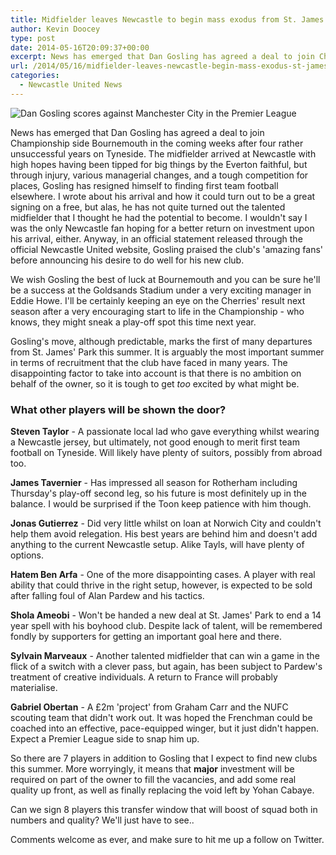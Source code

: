 ```yaml
---
title: Midfielder leaves Newcastle to begin mass exodus from St. James’ Park
author: Kevin Doocey
type: post
date: 2014-05-16T20:09:37+00:00
excerpt: News has emerged that Dan Gosling has agreed a deal to join Championship side Bournemouth in the coming weeks after four rather unsuccessful years on Tyneside. The..
url: /2014/05/16/midfielder-leaves-newcastle-begin-mass-exodus-st-james-park/
categories:
  - Newcastle United News
---
```


![Dan Gosling scores against Manchester City in the Premier League](https://www.tynetime.com/wp-content/uploads/2014/05/Dan-Gosling-Newcastle-Manchester-City.jpg "Gosling - Only goal in a Newcastle shirt came away against Manchester City in '11")

News has emerged that Dan Gosling has agreed a deal to join Championship side Bournemouth in the coming weeks after four rather unsuccessful years on Tyneside. The midfielder arrived at Newcastle with high hopes having been tipped for big things by the Everton faithful, but through injury, various managerial changes, and a tough competition for places, Gosling has resigned himself to finding first team football elsewhere. I wrote about his arrival and how it could turn out to be a great signing on a free, but alas, he has not quite turned out the talented midfielder that I thought he had the potential to become. I wouldn't say I was the only Newcastle fan hoping for a better return on investment upon his arrival, either. Anyway, in an official statement released through the official Newcastle United website, Gosling praised the club's 'amazing fans' before announcing his desire to do well for his new club.

We wish Gosling the best of luck at Bournemouth and you can be sure he'll be a success at the Goldsands Stadium under a very exciting manager in Eddie Howe. I'll be certainly keeping an eye on the Cherries' result next season after a very encouraging start to life in the Championship - who knows, they might sneak a play-off spot this time next year.

Gosling's move, although predictable, marks the first of many departures from St. James' Park this summer. It is arguably the most important summer in terms of recruitment that the club have faced in many years. The disappointing factor to take into account is that there is no ambition on behalf of the owner, so it is tough to get *too* excited by what might be.

### What other players will be shown the door?

**Steven Taylor** - A passionate local lad who gave everything whilst wearing a Newcastle jersey, but ultimately, not good enough to merit first team football on Tyneside. Will likely have plenty of suitors, possibly from abroad too.

**James Tavernier** - Has impressed all season for Rotherham including Thursday's play-off second leg, so his future is most definitely up in the balance. I would be surprised if the Toon keep patience with him though.

**Jonas Gutierrez** - Did very little whilst on loan at Norwich City and couldn't help them avoid relegation. His best years are behind him and doesn't add anything to the current Newcastle setup. Alike Tayls, will have plenty of options.

**Hatem Ben Arfa** - One of the more disappointing cases. A player with real ability that could thrive in the right setup, however, is expected to be sold after falling foul of Alan Pardew and his tactics.

**Shola Ameobi** - Won't be handed a new deal at St. James' Park to end a 14 year spell with his boyhood club. Despite lack of talent, will be remembered fondly by supporters for getting an important goal here and there.

**Sylvain Marveaux** - Another talented midfielder that can win a game in the flick of a switch with a clever pass, but again, has been subject to Pardew's treatment of creative individuals. A return to France will probably materialise.

**Gabriel Obertan** - A £2m 'project' from Graham Carr and the NUFC scouting team that didn't work out. It was hoped the Frenchman could be coached into an effective, pace-equipped winger, but it just didn't happen. Expect a Premier League side to snap him up.

So there are 7 players in addition to Gosling that I expect to find new clubs this summer. More worryingly, it means that **major** investment will be required on part of the owner to fill the vacancies, and add some real quality up front, as well as finally replacing the void left by Yohan Cabaye.

Can we sign 8 players this transfer window that will boost of squad both in numbers and quality? We'll just have to see..

Comments welcome as ever, and make sure to hit me up a follow on Twitter.
